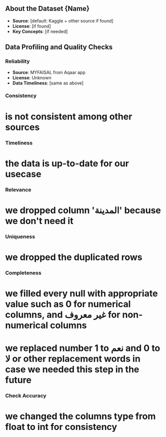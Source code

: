 ## About the Dataset {Name}

- **Source**: [default: Kaggle + other source if found]
- **License**: [if found]
- **Key Concepts**: [if needed]

## Data Profiling and Quality Checks

### Reliability

- **Source**: MYFAISAL from Aqaar app
- **License**: Unknown
- **Data Timeliness**: [same as above]

### Consistency

# is not consistent among other sources 

### Timeliness

# the data is up-to-date for our usecase

### Relevance

# we dropped column 'المدينة' because we don't need it 

### Uniqueness

# we dropped the duplicated rows 

### Completeness

# we filled every null with appropriate value such as 0 for numerical columns, and غير معروف for non-numerical columns
# we replaced number 1 to نعم and 0 to لا or other replacement words in case we needed this step in the future 

### Check Accuracy

# we changed the columns type from float to int for consistency
